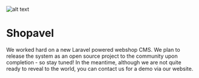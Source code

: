 
![alt text](https://shopavel.com/github.png)

# Shopavel

We worked hard on a new Laravel powered webshop CMS. We plan to release the system as an open source project to the community upon completion - so stay tuned! In the meantime, although we are not quite ready to reveal to the world, you can contact us for a demo via our website.
